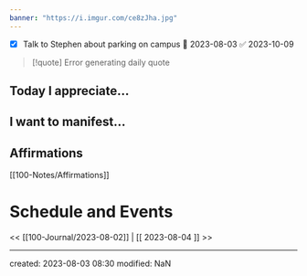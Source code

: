 ```yaml
---
banner: "https://i.imgur.com/ce8zJha.jpg"
---
```

- [x]   Talk to Stephen about parking on campus  📅 2023-08-03 ✅ 2023-10-09


>[!quote] Error generating daily quote

## Today I appreciate...


## I want to manifest...


## Affirmations
[[100-Notes/Affirmations]]













# Schedule and Events




<< [[100-Journal/2023-08-02]] | [[ 2023-08-04 ]] >>

---
created: 2023-08-03 08:30
modified: NaN

 